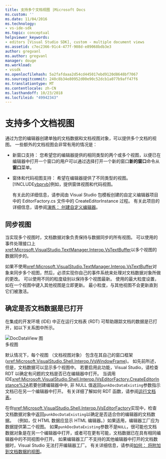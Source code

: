 ```yaml
---
title: 支持多个文档视图 |Microsoft Docs
ms.custom: ''
ms.date: 11/04/2016
ms.technology:
- vs-ide-sdk
ms.topic: conceptual
helpviewer_keywords:
- editors [Visual Studio SDK], custom - multiple document views
ms.assetid: c7ec2366-91c4-477f-908d-e89068bdb3e3
author: gregvanl
ms.author: gregvanl
manager: douge
ms.workload:
- vssdk
ms.openlocfilehash: 5a2fafdaaa2d54cd445017ebd9120d8648bf7067
ms.sourcegitcommit: 240c8b34e80952d00e90c52dcb1a077b9aff47f6
ms.translationtype: MT
ms.contentlocale: zh-CN
ms.lasthandoff: 10/23/2018
ms.locfileid: "49942343"
---
```

# <a name="supporting-multiple-document-views"></a>支持多个文档视图
通过为您的编辑器创建单独的文档数据和文档视图对象，可以提供多个文档的视图。 一些额外的文档视图会非常有用的情况是：  
  
- 新窗口支持： 您希望您的编辑器提供的相同类型的两个或多个视图，以便已在编辑器中打开一个窗口的用户可以通过选择打开一个新的窗口**新的窗口**命令从**窗口**菜单。  
  
- 窗体和代码视图支持： 希望在编辑器提供了不同类型的视图。 [!INCLUDE[vbprvb](../code-quality/includes/vbprvb_md.md)]例如，提供窗体视图和代码视图。  
  
  有关此的详细信息，请参阅由 Visual Studio 包模板创建的自定义编辑器项目中的 EditorFactory.cs 文件中的 CreateEditorInstance 过程。 有关此项目的详细信息，请参阅[演练： 创建自定义编辑器](../extensibility/walkthrough-creating-a-custom-editor.md)。  
  
## <a name="synchronizing-views"></a>同步视图  
 当实现多个视图时，文档数据对象负责保持与数据同步的所有视图。 可以使用的事件处理接口上<xref:Microsoft.VisualStudio.TextManager.Interop.VsTextBuffer>以多个视图的数据同步的。  
  
 如果不使用<xref:Microsoft.VisualStudio.TextManager.Interop.VsTextBuffer>对象来同步多个视图，然后，必须实现你自己的事件系统来处理对文档数据对象所做的更改。 可以使用不同的粒度级别以保持多个视图最新。 使用的最大粒度设置，如在一个视图中键入其他视图是立即更新。 最小粒度，与其他视图不会更新直到它们被激活。  
  
## <a name="determining-whether-document-data-is-already-open"></a>确定是否文档数据是已打开  
 在集成的开发环境 (IDE) 中正在运行文档表 (RDT) 可帮助跟踪文档的数据是已打开，如以下关系图中所示。  
  
 ![DocDataView 图](../extensibility/media/docdataview.gif "Docdataview")  
多视图  
  
 默认情况下，每个视图 （文档视图对象） 包含在其自己的窗口框架 (<xref:Microsoft.VisualStudio.Shell.Interop.IVsWindowFrame>)。 如先前所述，但是，文档数据可以显示多个视图中。 若要启用此功能，Visual Studio，请检查 RDT 以确定有问题的文档是否已在编辑器中打开。 当调用 IDE<xref:Microsoft.VisualStudio.Shell.Interop.IVsEditorFactory.CreateEditorInstance%2A>若要创建编辑器中中, 非 NULL 值返回`punkDocDataExisting`参数指示文档已在另一个编辑器中打开。 有关详细了解如何 RDT 函数，请参阅[运行文档表](../extensibility/internals/running-document-table.md)。  
  
 在你<xref:Microsoft.VisualStudio.Shell.Interop.IVsEditorFactory>实现中，检查文档数据对象中返回`punkDocDataExisting`以确定是否适合你的编辑器的文档数据。 （例如，仅 HTML 数据应显示 HTML 编辑器。）如果适用，编辑器工厂应为数据提供第二个视图。 如果`punkDocDataExisting`参数不是`NULL`，很可能也文档数据对象是在另一个编辑器中打开，或者可在更有可能，文档数据已在具有相同编辑器中的不同视图中打开。 如果编辑器工厂不支持的其他编辑器中打开的文档数据时，Visual Studio 无法打开编辑器工厂。 有关详细信息，请参阅[如何： 将附加到文档数据的视图](../extensibility/how-to-attach-views-to-document-data.md)。